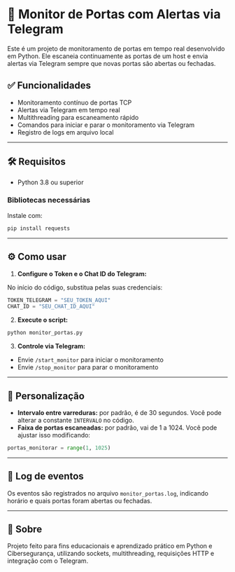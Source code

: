 
# 🔐 Monitor de Portas com Alertas via Telegram

Este é um projeto de monitoramento de portas em tempo real desenvolvido em Python. Ele escaneia continuamente as portas de um host e envia alertas via Telegram sempre que novas portas são abertas ou fechadas.

## ✅ Funcionalidades

- Monitoramento contínuo de portas TCP
- Alertas via Telegram em tempo real
- Multithreading para escaneamento rápido
- Comandos para iniciar e parar o monitoramento via Telegram
- Registro de logs em arquivo local

---

## 🛠 Requisitos

- Python 3.8 ou superior

### Bibliotecas necessárias

Instale com:

```bash
pip install requests
```

---

## ⚙️ Como usar

1. **Configure o Token e o Chat ID do Telegram:**

No início do código, substitua pelas suas credenciais:

```python
TOKEN_TELEGRAM = "SEU_TOKEN_AQUI"
CHAT_ID = "SEU_CHAT_ID_AQUI"
```

2. **Execute o script:**

```bash
python monitor_portas.py
```

3. **Controle via Telegram:**

- Envie `/start_monitor` para iniciar o monitoramento
- Envie `/stop_monitor` para parar o monitoramento

---

## 🔧 Personalização

- **Intervalo entre varreduras:** por padrão, é de 30 segundos. Você pode alterar a constante `INTERVALO` no código.
- **Faixa de portas escaneadas:** por padrão, vai de 1 a 1024. Você pode ajustar isso modificando:

```python
portas_monitorar = range(1, 1025)
```

---

## 📂 Log de eventos

Os eventos são registrados no arquivo `monitor_portas.log`, indicando horário e quais portas foram abertas ou fechadas.

---

## 🤝 Sobre

Projeto feito para fins educacionais e aprendizado prático em Python e Cibersegurança, utilizando sockets, multithreading, requisições HTTP e integração com o Telegram.
